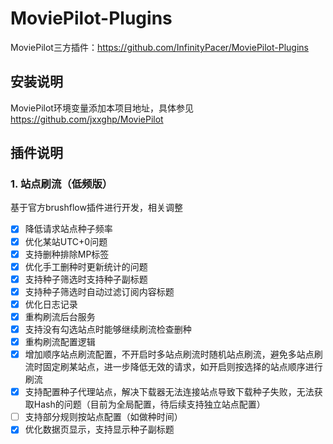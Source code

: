 # MoviePilot-Plugins
MoviePilot三方插件：https://github.com/InfinityPacer/MoviePilot-Plugins

## 安装说明
MoviePilot环境变量添加本项目地址，具体参见 https://github.com/jxxghp/MoviePilot

## 插件说明

### 1. 站点刷流（低频版）
基于官方brushflow插件进行开发，相关调整
  - [x] 降低请求站点种子频率
  - [x] 优化某站UTC+0问题
  - [x] 支持删种排除MP标签
  - [x] 优化手工删种时更新统计的问题
  - [x] 支持种子筛选时支持种子副标题
  - [x] 支持种子筛选时自动过滤订阅内容标题
  - [x] 优化日志记录
  - [x] 重构刷流后台服务
  - [x] 支持没有勾选站点时能够继续刷流检查删种
  - [x] 重构刷流配置逻辑
  - [x] 增加顺序站点刷流配置，不开启时多站点刷流时随机站点刷流，避免多站点刷流时固定刷某站点，进一步降低无效的请求，如开启则按选择的站点顺序进行刷流
  - [x] 支持配置种子代理站点，解决下载器无法连接站点导致下载种子失败，无法获取Hash的问题（目前为全局配置，待后续支持独立站点配置）
  - [ ] 支持部分规则按站点配置（如做种时间）
  - [x] 优化数据页显示，支持显示种子副标题